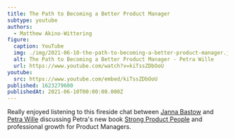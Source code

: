 ```yaml
---
title: The Path to Becoming a Better Product Manager
subtype: youtube
authors:
  - Matthew Akino-Wittering
figure:
  caption: YouTube
  img: ./img/2021-06-10-the-path-to-becoming-a-better-product-manager.jpg
  alt: The Path to Becoming a Better Product Manager - Petra Wille
  url: https://www.youtube.com/watch?v=kiTssZDbOoU
youtube:
  src: https://www.youtube.com/embed/kiTssZDbOoU
published: 1623279600
publishedAt: 2021-06-10T00:00:00.000Z
---
```

Really enjoyed listening to this fireside chat between [Janna Bastow](https://www.linkedin.com/in/jannabastow/) and [Petra Wille](https://www.linkedin.com/in/petra-wille-b8b1329/) discussing Petra's new book [Strong Product People](https://lnkd.in/eA9SENm) and professional growth for Product Managers.
